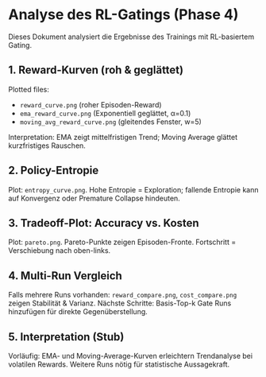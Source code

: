 # Analyse des RL-Gatings (Phase 4)

Dieses Dokument analysiert die Ergebnisse des Trainings mit RL-basiertem Gating.

## 1. Reward-Kurven (roh & geglättet)

Plotted files:
* `reward_curve.png` (roher Episoden-Reward)
* `ema_reward_curve.png` (Exponentiell geglättet, α=0.1)
* `moving_avg_reward_curve.png` (gleitendes Fenster, w=5)

Interpretation: EMA zeigt mittelfristigen Trend; Moving Average glättet kurzfristiges Rauschen.

## 2. Policy-Entropie

Plot: `entropy_curve.png`.
Hohe Entropie = Exploration; fallende Entropie kann auf Konvergenz oder Premature Collapse hindeuten.

## 3. Tradeoff-Plot: Accuracy vs. Kosten

Plot: `pareto.png`.
Pareto-Punkte zeigen Episoden-Fronte. Fortschritt = Verschiebung nach oben-links.

## 4. Multi-Run Vergleich

Falls mehrere Runs vorhanden: `reward_compare.png`, `cost_compare.png` zeigen Stabilität & Varianz.
Nächste Schritte: Basis-Top-k Gate Runs hinzufügen für direkte Gegenüberstellung.

## 5. Interpretation (Stub)

Vorläufig: EMA- und Moving-Average-Kurven erleichtern Trendanalyse bei volatilen Rewards. Weitere Runs nötig für statistische Aussagekraft.
